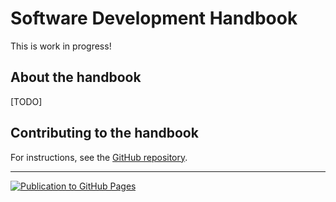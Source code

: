 # Software Development Handbook

This is work in progress!

## About the handbook

[TODO]

## Contributing to the handbook

For instructions, see the [GitHub repository](https://github.com/clarin-eric/handbook-development).

----
[![Publication to GitHub Pages](https://github.com/clarin-eric/handbook-development/actions/workflows/publish.yml/badge.svg)](https://github.com/clarin-eric/handbook-development/actions/workflows/publish.yml)
